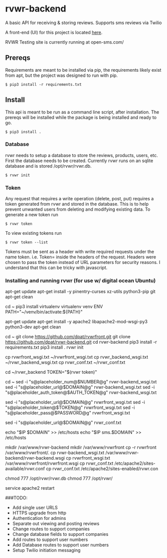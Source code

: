 # rvwr-backend

A basic API for receiving & storing reviews. Supports sms reviews via Twilio

A front-end (UI) for this project is located [here](https://github.com/dpat/rvwrfront).

RVWR Testing site is currently running at open-sms.com/

## Prereqs

Requirements are meant to be installed via pip, the requirements likely exist
from apt, but the project was designed to run with pip.
```
$ pip3 install -r requirements.txt
```

## Install

This api is meant to be run as a command line script, after installation.  The
prereqs will be installed while the package is being installed and ready to go.
```
$ pip3 install .
```

### Database
rvwr needs to setup a database to store the reviews, products, users, etc.
First the database needs to be created.  Currently rvwr runs on an sqlite
database and is stored /opt/rvwr/rvwr.db.
```
$ rvwr init
```

### Token
Any request that requires a write operation (delete, post, put) requires a
token generated from rvwr and stored in the database.  This is to help
prevent unwanted users from deleting and modifying existing data.  To generate
a new token run
```
$ rvwr token
```
To view existing tokens run
```
$ rvwr token --list
```
Tokens must be sent as a header with write required requests under the name
token.  i.e. Token=<string of characters> inside the headers of the request.
Headers were chosen to pass the token instead of URL parameters for security
reasons.  I understand that this can be tricky with javascript.


### Installing and running rvwr (for use w/ digital ocean Ubuntu)

apt-get update
apt-get install -y pinentry-curses xz-utils python3-pip git
apt-get clean

cd ~
pip3 install virtualenv
virtualenv venv
ENV PATH="~/venv/bin/activate:${PATH}"

apt-get update
apt-get install -y apache2 libapache2-mod-wsgi-py3 python3-dev
apt-get clean

cd ~
git clone https://github.com/dpat/rvwrfront.git
git clone https://github.com/dpat/rvwr-backend.git
cd rvwr-backend
pip3 install -r requirements.txt
pip3 install .
rvwr init

cp rvwrfront_wsgi.txt ~/rvwrfront_wsgi.txt
cp rvwr_backend_wsgi.txt ~/rvwr_backend_wsgi.txt
cp rvwr_conf.txt ~/rvwr_conf.txt

cd ~/rvwr_backend
TOKEN="$(rvwr token)"

cd ~
sed -i "s@placeholder_num@$NUMBER@g" rvwr-backend_wsgi.txt
sed -i "s@placeholder_url@$DOMAIN@g" rvwr-backend_wsgi.txt
sed -i "s@placeholder_auth_token@$AUTH_TOKEN@g" rvwr-backend_wsgi.txt

sed -i "s@placeholder_url@$DOMAIN@g" rvwrfront_wsgi.txt
sed -i "s@placeholder_token@$TOKEN@g" rvwrfront_wsgi.txt
sed -i "s@placeholder_pass@$PASSWORD@g" rvwrfront_wsgi.txt


sed -i "s@placeholder_url@$DOMAIN@g" rvwr_conf.txt

echo "$IP $DOMAIN" >> /etc/hosts
echo "$IP sms.$DOMAIN" >> /etc/hosts

mkdir /var/www/rvwr-backend
mkdir /var/www/rvwrfront
cp -r rvwrfront /var/www/rvwrfront/.
cp rvwr-backend_wsgi.txt /var/www/rvwr-backend/rvwr-backend.wsgi
cp rvwrfront_wsgi.txt /var/www/rvwrfront/rvwrfront.wsgi
cp rvwr_conf.txt /etc/apache2/sites-available/rvwr.conf
cp rvwr_conf.txt /etc/apache2/sites-enabled/rvwr.con

chmod 777 /opt/rvwr/rvwr.db
chmod 777 /opt/rvwr/

service apache2 restart


###TODO:
- Add single user URLS
- HTTPS upgrade from http
- Authentication for admins
- Separate out viewing and posting reviews
- Change routes to support companies
- Change database fields to support companies
- Add routes to support user numbers
- Add Database routes to support user numbers
- Setup Twilio initiation messaging
